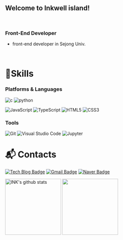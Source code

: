 ## Welcome to Inkwell island!
<br>

### Front-End Developer
- front-end developer in Sejong Univ.
<br>

# 💪Skills
### Platforms & Languages

<!-- ![cplusplus](https://img.shields.io/badge/c++-00599C.svg?&style=for-the-badge&logo=cplusplus&logoColor=white) -->
![c](https://img.shields.io/badge/c-A8B9CC.svg?&style=for-the-badge&logo=c&logoColor=white)
![python](https://img.shields.io/badge/python-3776AB.svg?&style=for-the-badge&logo=python&logoColor=white)


![JavaScript](https://img.shields.io/badge/JavaScript-F7DF1E.svg?&style=for-the-badge&logo=JavaScript&logoColor=white)
![TypeScript](https://img.shields.io/badge/TypeScript-3178C6.svg?&style=for-the-badge&logo=TypeScript&logoColor=white)
![HTML5](https://img.shields.io/badge/HTML5-E34F26.svg?&style=for-the-badge&logo=HTML5&logoColor=white)
![CSS3](https://img.shields.io/badge/CSS3-1572B6.svg?&style=for-the-badge&logo=CSS3&logoColor=white)



### Tools
![Git](https://img.shields.io/badge/Git-F05032.svg?&style=for-the-badge&logo=Git&logoColor=white)
![Visual Studio Code](https://img.shields.io/badge/Visual%20Studio%20Code-007ACC.svg?&style=for-the-badge&logo=Visual%20Studio%20Code&logoColor=white)
![Jupyter](https://img.shields.io/badge/jupyter-F37626.svg?&style=for-the-badge&logo=jupyter&logoColor=white)

 
# :mailbox_with_mail: Contacts
[![Tech Blog Badge](http://img.shields.io/badge/-Tech%20blog-black?style=flat-square&logo=github&link=https://velog.io/@anti_mang0/posts)](https://velog.io/@anti_mang0/posts)
[![Gmail Badge](https://img.shields.io/badge/Gmail-d14836?style=flat-square&logo=Gmail&logoColor=white&link=mailto:minkff0826@gmail.com)](mailto:minkff0826@gmail.com)
[![Naver Badge](https://img.shields.io/badge/Naver-03C75A?style=flat-square&logo=Naver&logoColor=white&link=mailto:mkkim9901@naver.com)](mailto:mkkim9901@naver.com)

<a href="https://github.com/INKmin9"><img align="center" style="height:180px" src="https://github-readme-stats.vercel.app/api?username=INKmin9&show_icons=true&include_all_commits=true&theme=outrun&hide_border=true" alt="INK's github stats" /></a>
<a href="https://github.com/INKmin9"><img align="center" style="height:180px" src="https://github-readme-stats.vercel.app/api/top-langs/?username=INKmin9&layout=compact&theme=outrun&hide_border=true" /></a> 
